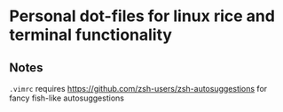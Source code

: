 # Personal dot-files for linux rice and terminal functionality


## Notes
``.vimrc`` requires https://github.com/zsh-users/zsh-autosuggestions for fancy fish-like autosuggestions


